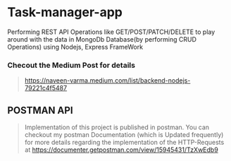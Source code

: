 # Task-manager-app
Performing REST API Operations like GET/POST/PATCH/DELETE to play around with the data in MongoDb Database(by performing CRUD Operations) using Nodejs, Express FrameWork


### Checout the Medium Post for details
> https://naveen-varma.medium.com/list/backend-nodejs-79221c4f5487


## POSTMAN API
> Implementation of this project is published in postman. You can checkout my postman Documentation (which is Updated frequently) for more details regarding the implementation of the HTTP-Requests at https://documenter.getpostman.com/view/15945431/TzXwEdb9
